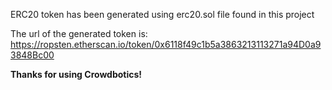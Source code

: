 ERC20 token has been generated using erc20.sol file found in this project

The url of the generated token is: https://ropsten.etherscan.io/token/0x6118f49c1b5a3863213113271a94D0a93848Bc00

**Thanks for using Crowdbotics!**